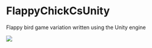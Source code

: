 # FlappyChickCsUnity
Flappy bird game variation written using the Unity engine

![](https://imgur.com/qVsWGrM.png)
 
